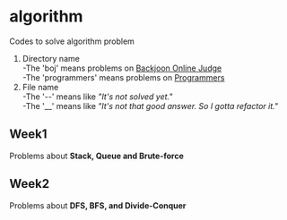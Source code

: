 # algorithm

Codes to solve algorithm problem

1. Directory name  
   -The 'boj' means problems on [Backjoon Online Judge](https://www.acmicpc.net/)  
   -The 'programmers' means problems on [Programmers](https://programmers.co.kr/)
2. File name  
   -The '--' means like _"It's not solved yet."_  
   -The '\_\_' means like _"It's not that good answer. So I gotta refactor it."_

## Week1

Problems about **Stack, Queue and Brute-force**

## Week2

Problems about **DFS, BFS, and Divide-Conquer**

